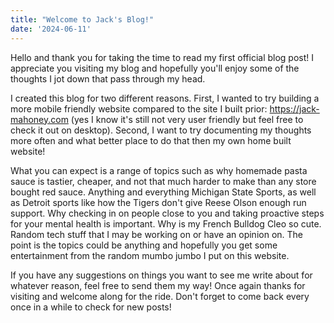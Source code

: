 ```yaml
---
title: "Welcome to Jack's Blog!"
date: '2024-06-11'
---
```


Hello and thank you for taking the time to read my first official blog post! I appreciate you visiting my blog and hopefully you'll enjoy some of the thoughts I jot down that pass through my head. 

I created this blog for two different reasons. First, I wanted to try building a more mobile friendly website compared to the site I built prior: https://jack-mahoney.com (yes I know it's still not very user friendly but feel free to check it out on desktop). Second, I want to try documenting my thoughts more often and what better place to do that then my own home built website! 

What you can expect is a range of topics such as why homemade pasta sauce is tastier, cheaper, and not that much harder to make than any store bought red sauce. Anything and everything Michigan State Sports, as well as Detroit sports like how the Tigers don't give Reese Olson enough run support. Why checking in on people close to you and taking proactive steps for your mental health is important. Why is my French Bulldog Cleo so cute. Random tech stuff that I may be working on or have an opinion on. The point is the topics could be anything and hopefully you get some entertainment from the random mumbo jumbo I put on this website.

If you have any suggestions on things you want to see me write about for whatever reason, feel free to send them my way! Once again thanks for visiting and welcome along for the ride. Don't forget to come back every once in a while to check for new posts!